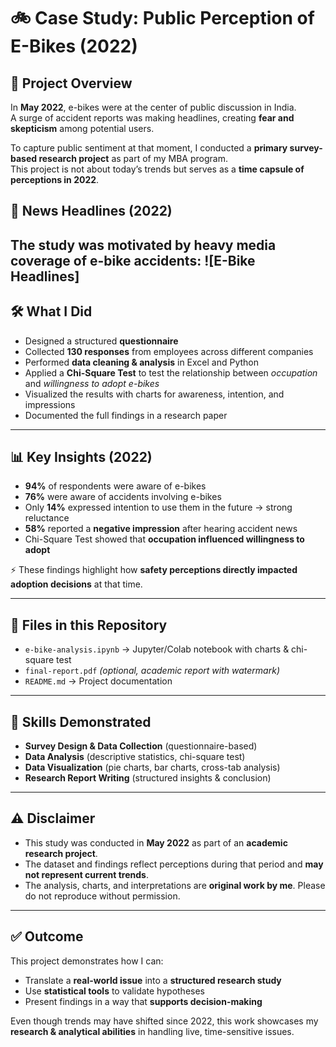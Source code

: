 # 🚲 Case Study: Public Perception of E-Bikes (2022)

## 📌 Project Overview
In **May 2022**, e-bikes were at the center of public discussion in India.  
A surge of accident reports was making headlines, creating **fear and skepticism** among potential users.  

To capture public sentiment at that moment, I conducted a **primary survey-based research project** as part of my MBA program.  
This project is not about today’s trends but serves as a **time capsule of perceptions in 2022**.  
## 📰 News Headlines (2022)
The study was motivated by heavy media coverage of e-bike accidents:
![E-Bike Headlines]
---

## 🛠 What I Did
- Designed a structured **questionnaire**  
- Collected **130 responses** from employees across different companies  
- Performed **data cleaning & analysis** in Excel and Python  
- Applied a **Chi-Square Test** to test the relationship between *occupation* and *willingness to adopt e-bikes*  
- Visualized the results with charts for awareness, intention, and impressions  
- Documented the full findings in a research paper  

---

## 📊 Key Insights (2022)
- **94%** of respondents were aware of e-bikes  
- **76%** were aware of accidents involving e-bikes  
- Only **14%** expressed intention to use them in the future → strong reluctance  
- **58%** reported a **negative impression** after hearing accident news  
- Chi-Square Test showed that **occupation influenced willingness to adopt**  

⚡ These findings highlight how **safety perceptions directly impacted adoption decisions** at that time.  

---

## 📂 Files in this Repository
- `e-bike-analysis.ipynb` → Jupyter/Colab notebook with charts & chi-square test  
- `final-report.pdf` *(optional, academic report with watermark)*  
- `README.md` → Project documentation  

---

## 🎯 Skills Demonstrated
- **Survey Design & Data Collection** (questionnaire-based)  
- **Data Analysis** (descriptive statistics, chi-square test)  
- **Data Visualization** (pie charts, bar charts, cross-tab analysis)  
- **Research Report Writing** (structured insights & conclusion)  

---

## ⚠️ Disclaimer
- This study was conducted in **May 2022** as part of an **academic research project**.  
- The dataset and findings reflect perceptions during that period and **may not represent current trends**.  
- The analysis, charts, and interpretations are **original work by me**. Please do not reproduce without permission.  

---

## ✅ Outcome
This project demonstrates how I can:  
- Translate a **real-world issue** into a **structured research study**  
- Use **statistical tools** to validate hypotheses  
- Present findings in a way that **supports decision-making**  

Even though trends may have shifted since 2022, this work showcases my **research & analytical abilities** in handling live, time-sensitive issues.

